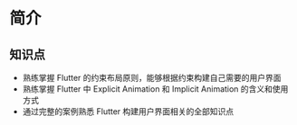 # 简介

## 知识点

- 熟练掌握 Flutter 的约束布局原则，能够根据约束构建自己需要的用户界面
- 熟练掌握 Flutter 中 Explicit Animation 和 Implicit Animation 的含义和使用方式
- 通过完整的案例熟悉 Flutter 构建用户界面相关的全部知识点
